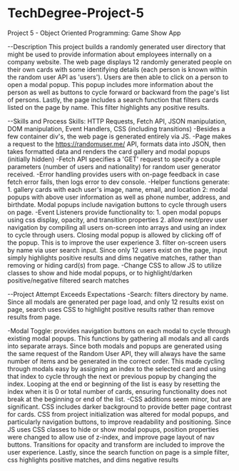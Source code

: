 # TechDegree-Project-5
 Project 5 - Object Oriented Programming: Game Show App

--Description
This project builds a randomly generated user directory that might be used to provide information about employees internally on a company website. The web page displays 12 randomly generated people on their own cards with some identifying details (each person is known within the random user API as 'users'). Users are then able to click on a person to open a modal popup. This popup includes more information about the person as well as buttons to cycle forward or backward from the page's list of persons. Lastly, the page includes a search function that filters cards listed on the page by name. This filter highlights any positive results.

--Skills and Process
Skills: HTTP Requests, Fetch API, JSON manipulation, DOM manipulation, Event Handlers, CSS (including transitions)
-Besides a few container div's, the web page is generated entirely via JS.
-Page makes a request to the https://randomuser.me/ API, formats data into JSON, then takes formatted data and renders the card gallery and modal popups (initially hidden)
-Fetch API specifies a 'GET' request to specify a couple parameters (number of users and nationality) for random user generator received.
-Error handling provides users with on-page feedback in case fetch error fails, then logs error to dev console.
-Helper functions generate: 
    1. gallery cards with each user's image, name, email, and location 
    2: modal popups with above user information as well as phone number, address, and birthdate. Modal popups include navigation buttons to cycle through users on page.
-Event Listeners provide functionality to: 
    1. open modal popups using css display, opacity, and transition properties 
    2. allow next/prev user navigation by compiling all users on-screen into arrays and using an index to cycle through users. Closing modal popup is allowed by clicking off of the popup. This is to improve the user experience
    3. filter on-screen users by name via user search input. Since only 12 users exist on the page, input simply highlights positive results and dims negative matches, rather than removing or hiding card(s) from page. 
-Change CSS to allow JS to utilize classes to show and hide modal popups, or to highlight/darken positive/negative filtered search matches

--Project Attempt
Exceeds Expectations
-Search: filters directory by name. Since all modals are generated per page load, and only 12 results exist on page, search uses CSS to highlight positive results rather than remove results from page.

-Modal Toggle: provides navigation buttons on each modal to cycle through existing modal popups. This functions by gathering all modals and all cards into separate arrays. Since both modals and popups are generated using the same request of the Random User API, they will always have the same number of items and be generated in the correct order. This made cycling through modals easy by assigning an index to the selected card and using that index to cycle through the next or previous popup by changing the index. Looping at the end or beginning of the list is easy by resetting the index when it is 0 or total number of cards, ensuring functionality does not break at the beginning or end of the list.
-CSS additions seem minor, but are significant. CSS includes darker background to provide better page contrast for cards. CSS from project initialization was altered for modal popups, and particularly navigation buttons, to improve readability and positioning. Since JS uses CSS classes to hide or show modal popups, position properties were changed to allow use of z-index, and improve page layout of nav buttons. Transitions for opacity and transform are included to improve the user experience. Lastly, since the search function on page is a simple filter, css highlights positive matches, and dims negative results